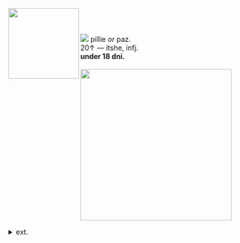 <img align="left" src="https://files.catbox.moe/n7ud2g.gif" width="140" align="center"> <br><br><br> <img src="https://files.catbox.moe/dmariv.ico"> pillie <i>or</i> paz.
<br> 20↑ — itshe, infj.
<br><b>under 18 dni. </b>
<br><br><img src="https://files.catbox.moe/web4q7.gif" width="300">
<p></p>
  <details><summary> ext. </summary>
may come off a little bit pretentious sometimes! oopsie...
<p></p>
<img src="https://64.media.tumblr.com/edc5bd1dbee7f914a11ca395b8aded24/e747c25959932209-db/s75x75_c1/48caf76493c6a6f940009ca378369653578265ff.gifv"> cursed by a witch kiss (disabled & occasional mobility aid user) <br>also live with chronic pain. 
<p></p>
<b>playing:</b> octopath traveler 2. final fantasy x/x-2. evil tonight.
    <p></p>
<p></p>
</details>



